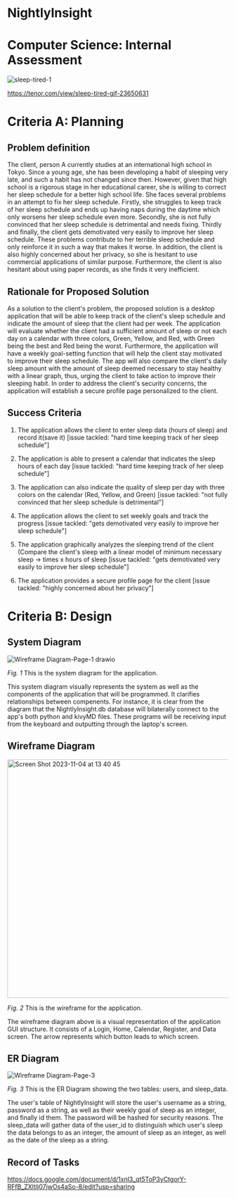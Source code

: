 # NightlyInsight
# Computer Science: Internal Assessment

![sleep-tired-1](https://github.com/OswellSkg/comsci_IA/assets/112055140/bb927204-4363-4660-8379-31ba697933ea)

https://tenor.com/view/sleep-tired-gif-23650631

# Criteria A: Planning

## Problem definition

The client, person A currently studies at an international high school in Tokyo. Since a young age, she has been developing a habit of sleeping very late, and such a habit has not changed since then. However, given that high school is a rigorous stage in her educational career, she is willing to correct her sleep schedule for a better high school life. She faces several problems in an attempt to fix her sleep schedule. Firstly, she struggles to keep track of her sleep schedule and ends up having naps during the daytime which only worsens her sleep schedule even more. Secondly, she is not fully convinced that her sleep schedule is detrimental and needs fixing. Thirdly and finally, the client gets demotivated very easily to improve her sleep schedule. These problems contribute to her terrible sleep schedule and only reinforce it in such a way that makes it worse. In addition, the client is also highly concerned about her privacy, so she is hesitant to use commercial applications of similar purpose. Furthermore, the client is also hesitant about using paper records, as she finds it very inefficient. 

## Rationale for Proposed Solution

As a solution to the client's problem, the proposed solution is a desktop application that will be able to keep track of the client's sleep schedule and indicate the amount of sleep that the client had per week. The application will evaluate whether the client had a sufficient amount of sleep or not each day on a calendar with three colors, Green, Yellow, and Red, with Green being the best and Red being the worst. Furthermore, the application will have a weekly goal-setting function that will help the client stay motivated to improve their sleep schedule. The app will also compare the client's daily sleep amount with the amount of sleep deemed necessary to stay healthy with a linear graph, thus, urging the client to take action to improve their sleeping habit. In order to address the client's security concerns, the application will establish a secure profile page personalized to the client. 

## Success Criteria
1. The application allows the client to enter sleep data (hours of sleep) and record it(save it)
[issue tackled: "hard time keeping track of her sleep schedule"]

2. The application is able to present a calendar that indicates the sleep hours of each day
[issue tackled: "hard time keeping track of her sleep schedule"]

3. The application can also indicate the quality of sleep per day with three colors on the calendar (Red, Yellow, and Green)
[issue tackled: "not fully convinced that her sleep schedule is detrimental"]

4. The application allows the client to set weekly goals and track the progress
[issue tackled: "gets demotivated very easily to improve her sleep schedule"]

5. The application graphically analyzes the sleeping trend of the client (Compare the client's sleep with a linear model of minimum necessary sleep -> times x hours of sleep
[issue tackled: "gets demotivated very easily to improve her sleep schedule"]

6. The application provides a secure profile page for the client
[issue tackled: "highly concerned about her privacy"]


# Criteria B: Design

## System Diagram

![Wireframe Diagram-Page-1 drawio](https://github.com/OswellSkg/comsci_IA/assets/112055140/f64ddc6d-5d0b-4e31-8a3d-9bda5c710160)

<i>Fig. 1</i> This is the system diagram for the application.

This system diagram visually represents the system as well as the components of the application that will be programmed. It clarifies relationships between compenents. For instance, it is clear from the diagram that the NightlyInsight.db database will bilaterally connect to the app's both python and kivyMD files. These programs will be receiving input from the keyboard and outputting through the laptop's screen.

## Wireframe Diagram 

<img width="542" alt="Screen Shot 2023-11-04 at 13 40 45" src="https://github.com/OswellSkg/comsci_IA/assets/112055140/bdb07a2e-3f78-4825-a6f5-f20897c635ef">

<i>Fig. 2</i> This is the wireframe for the application. 

The wireframe diagram above is a visual representation of the application GUI structure. It consists of a Login, Home, Calendar, Register, and Data screen. The arrow represents which button leads to which screen. 

## ER Diagram

![Wireframe Diagram-Page-3](https://github.com/OswellSkg/comsci_IA/assets/112055140/58f7f7ef-5453-40b2-9c5f-0ac3fd5946d9)


<i>Fig. 3</i> This is the ER Diagram showing the two tables: users, and sleep_data.

The user's table of NightlyInsight will store the user's username as a string, password as a string, as well as their weekly goal of sleep as an integer, and finally id them. The password will be hashed for security reasons. The sleep_data will gather data of the user_id to distinguish which user's sleep the data belongs to as an integer, the amount of sleep as an integer, as well as the date of the sleep as a string. 

## Record of Tasks
https://docs.google.com/document/d/1xnl3_qt5ToP3yCtgorY-RFfB_ZXItlj07jwOs4aSo-8/edit?usp=sharing
